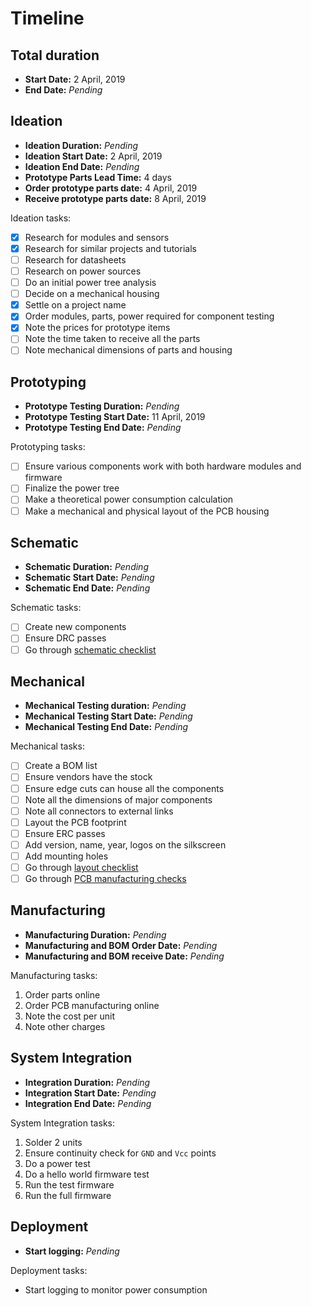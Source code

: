 # Timeline

## Total duration

- **Start Date:** 2 April, 2019
- **End Date:** *Pending*

## Ideation

- **Ideation Duration:** *Pending*
- **Ideation Start Date:** 2 April, 2019
- **Ideation End Date:** *Pending*
- **Prototype Parts Lead Time:** 4 days
- **Order prototype parts date:** 4 April, 2019
- **Receive prototype parts date:** 8 April, 2019

Ideation tasks:

- [x] Research for modules and sensors
- [x] Research for similar projects and tutorials
- [ ] Research for datasheets
- [ ] Research on power sources
- [ ] Do an initial power tree analysis
- [ ] Decide on a mechanical housing
- [x] Settle on a project name
- [x] Order modules, parts, power required for component testing
- [x] Note the prices for prototype items
- [ ] Note the time taken to receive all the parts
- [ ] Note mechanical dimensions of parts and housing

## Prototyping

- **Prototype Testing Duration:** *Pending*
- **Prototype Testing Start Date:** 11 April, 2019
- **Prototype Testing End Date:** *Pending*

Prototyping tasks:

- [ ] Ensure various components work with both hardware modules and firmware
- [ ] Finalize the power tree
- [ ] Make a theoretical power consumption calculation
- [ ] Make a mechanical and physical layout of the PCB housing

## Schematic

- **Schematic Duration:** *Pending*
- **Schematic Start Date:** *Pending*
- **Schematic End Date:** *Pending*

Schematic tasks:

- [ ] Create new components
- [ ] Ensure DRC passes
- [ ] Go through [schematic checklist](https://github.com/azonenberg/pcb-checklist/blob/master/schematic-checklist.md)

## Mechanical

- **Mechanical Testing duration:** *Pending*
- **Mechanical Testing Start Date:** *Pending*
- **Mechanical Testing End Date:** *Pending*

Mechanical tasks:

- [ ] Create a BOM list
- [ ] Ensure vendors have the stock
- [ ] Ensure edge cuts can house all the components
- [ ] Note all the dimensions of major components
- [ ] Note all connectors to external links
- [ ] Layout the PCB footprint
- [ ] Ensure ERC passes
- [ ] Add version, name, year, logos on the silkscreen
- [ ] Add mounting holes
- [ ] Go through [layout checklist](https://github.com/azonenberg/pcb-checklist/blob/master/layout-checklist.md)
- [ ] Go through [PCB manufacturing checks](https://www.seeedstudio.com/blog/2019/04/05/11-do-it-yourself-pcb-design-for-manufacture-checks-anyone-can-do/)

## Manufacturing

- **Manufacturing Duration:** *Pending*
- **Manufacturing and BOM Order Date:** *Pending*
- **Manufacturing and BOM receive Date:** *Pending*

Manufacturing tasks:

1. Order parts online
1. Order PCB manufacturing online
1. Note the cost per unit
1. Note other charges

## System Integration

- **Integration Duration:** *Pending*
- **Integration Start Date:** *Pending*
- **Integration End Date:** *Pending*

System Integration tasks:

1. Solder 2 units
1. Ensure continuity check for `GND` and `Vcc` points
1. Do a power test
1. Do a hello world firmware test
1. Run the test firmware
1. Run the full firmware

## Deployment

- **Start logging:** *Pending*

Deployment tasks:

- Start logging to monitor power consumption
